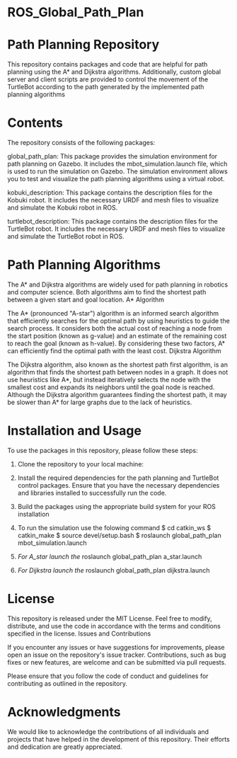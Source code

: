 # ROS_Global_Path_Plan

# Path Planning Repository
This repository contains packages and code that are helpful for path planning using the A* and Dijkstra algorithms. Additionally, custom global server and client scripts are provided to control the movement of the TurtleBot according to the path generated by the implemented path planning algorithms

# Contents

The repository consists of the following packages:

global_path_plan: This package provides the simulation environment for path planning on Gazebo. It includes the mbot_simulation.launch file, which is used to run the simulation on Gazebo. The simulation environment allows you to test and visualize the path planning algorithms using a virtual robot.

kobuki_description: This package contains the description files for the Kobuki robot. It includes the necessary URDF and mesh files to visualize and simulate the Kobuki robot in ROS.

turtlebot_description: This package contains the description files for the TurtleBot robot. It includes the necessary URDF and mesh files to visualize and simulate the TurtleBot robot in ROS.

# Path Planning Algorithms

The A* and Dijkstra algorithms are widely used for path planning in robotics and computer science. Both algorithms aim to find the shortest path between a given start and goal location.
A* Algorithm

The A* (pronounced "A-star") algorithm is an informed search algorithm that efficiently searches for the optimal path by using heuristics to guide the search process. It considers both the actual cost of reaching a node from the start position (known as g-value) and an estimate of the remaining cost to reach the goal (known as h-value). By considering these two factors, A* can efficiently find the optimal path with the least cost.
Dijkstra Algorithm

The Dijkstra algorithm, also known as the shortest path first algorithm, is an algorithm that finds the shortest path between nodes in a graph. It does not use heuristics like A*, but instead iteratively selects the node with the smallest cost and expands its neighbors until the goal node is reached. Although the Dijkstra algorithm guarantees finding the shortest path, it may be slower than A* for large graphs due to the lack of heuristics.


# Installation and Usage

To use the packages in this repository, please follow these steps:

1. Clone the repository to your local machine:
2. Install the required dependencies for the path planning and TurtleBot control packages. Ensure that you have the necessary dependencies and libraries installed to successfully run the code.
3. Build the packages using the appropriate build system for your ROS installation
4. To run the simulation use the folowing command
   $ cd catkin_ws
   $ catkin_make
   $ source devel/setup.bash
   $ roslaunch global_path_plan mbot_simulation.launch

5. *For A_star launch the*
   roslaunch global_path_plan a_star.launch

6. *For Dijkstra launch the*
   roslaunch global_path_plan dijkstra.launch

# License

This repository is released under the MIT License. Feel free to modify, distribute, and use the code in accordance with the terms and conditions specified in the license.
Issues and Contributions

If you encounter any issues or have suggestions for improvements, please open an issue on the repository's issue tracker. Contributions, such as bug fixes or new features, are welcome and can be submitted via pull requests.

Please ensure that you follow the code of conduct and guidelines for contributing as outlined in the repository.

# Acknowledgments

We would like to acknowledge the contributions of all individuals and projects that have helped in the development of this repository. Their efforts and dedication are greatly appreciated.
